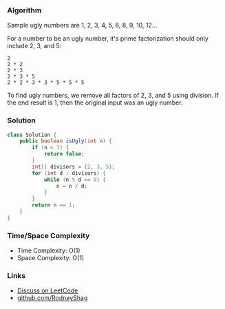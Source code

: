 ### Algorithm

Sample ugly numbers are 1, 2, 3, 4, 5, 6, 8, 9, 10, 12...

For a number to be an ugly number, it's prime factorization should only include 2, 3, and 5:

```
2
2 * 2
2 * 3
2 * 3 * 5
2 * 2 * 3 * 3 * 5 * 5 * 5
```

To find ugly numbers, we remove all factors of 2, 3, and 5 using division. If the end result is 1, then the original input was an ugly number.

### Solution

```java
class Solution {
    public boolean isUgly(int n) {
        if (n < 1) {
            return false;
        }
        int[] divisors = {2, 3, 5};
        for (int d : divisors) {
            while (n % d == 0) {
                n = n / d;
            }
        }
        return n == 1;
    }
}
```

### Time/Space Complexity

-  Time Complexity: O(1)
- Space Complexity: O(1)

### Links

- [Discuss on LeetCode](https://leetcode.com/problems/ugly-number/discuss/457835)
- [github.com/RodneyShag](https://github.com/RodneyShag)
